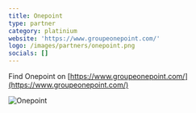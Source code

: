 ```yaml
---
title: Onepoint
type: partner
category: platinium
website: 'https://www.groupeonepoint.com/'
logo: /images/partners/onepoint.png
socials: []
---
```


Find Onepoint on [https://www.groupeonepoint.com/](https://www.groupeonepoint.com/)

![Onepoint](/images/partners/onepoint.png)

